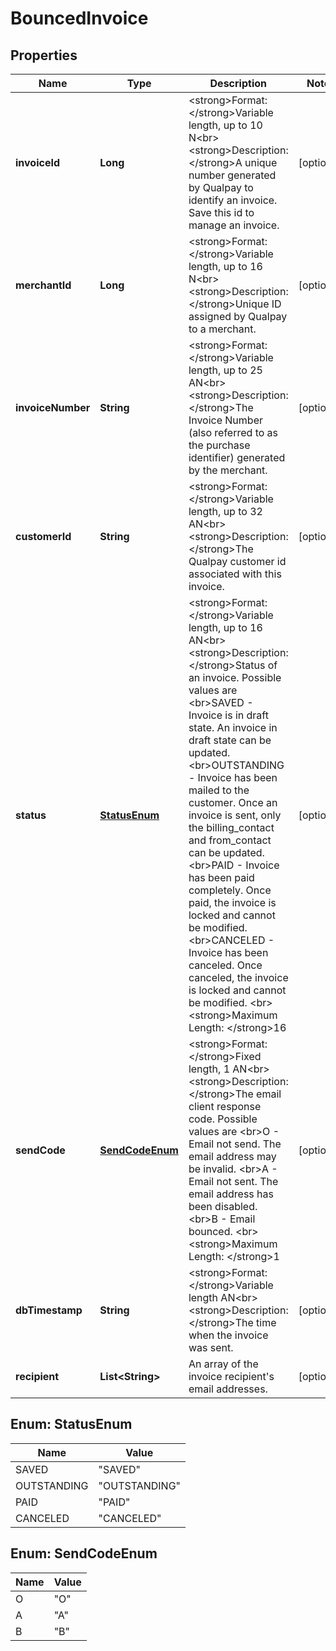 
# BouncedInvoice

## Properties
Name | Type | Description | Notes
------------ | ------------- | ------------- | -------------
**invoiceId** | **Long** | &lt;strong&gt;Format: &lt;/strong&gt;Variable length, up to 10 N&lt;br&gt;&lt;strong&gt;Description: &lt;/strong&gt;A unique number generated by Qualpay to identify an invoice. Save this id to manage an invoice. |  [optional]
**merchantId** | **Long** | &lt;strong&gt;Format: &lt;/strong&gt;Variable length, up to 16 N&lt;br&gt;&lt;strong&gt;Description: &lt;/strong&gt;Unique ID assigned by Qualpay to a merchant. |  [optional]
**invoiceNumber** | **String** | &lt;strong&gt;Format: &lt;/strong&gt;Variable length, up to 25 AN&lt;br&gt;&lt;strong&gt;Description: &lt;/strong&gt;The Invoice Number (also referred to as the purchase identifier) generated by the merchant.  |  [optional]
**customerId** | **String** | &lt;strong&gt;Format: &lt;/strong&gt;Variable length, up to 32 AN&lt;br&gt;&lt;strong&gt;Description: &lt;/strong&gt;The Qualpay customer id associated with this invoice.  |  [optional]
**status** | [**StatusEnum**](#StatusEnum) | &lt;strong&gt;Format: &lt;/strong&gt;Variable length, up to 16 AN&lt;br&gt;&lt;strong&gt;Description: &lt;/strong&gt;Status of an invoice. Possible values are &lt;br&gt;SAVED - Invoice is in draft state. An invoice in draft state can be updated. &lt;br&gt;OUTSTANDING - Invoice has been mailed to the customer. Once an invoice is sent, only the billing_contact and from_contact can be updated.&lt;br&gt;PAID - Invoice has been paid completely. Once paid, the invoice is locked and cannot be modified. &lt;br&gt;CANCELED - Invoice has been canceled. Once canceled, the invoice is locked and cannot be modified. &lt;br&gt;&lt;strong&gt;Maximum Length: &lt;/strong&gt;16 |  [optional]
**sendCode** | [**SendCodeEnum**](#SendCodeEnum) | &lt;strong&gt;Format: &lt;/strong&gt;Fixed length, 1 AN&lt;br&gt;&lt;strong&gt;Description: &lt;/strong&gt;The email client response code. Possible values are &lt;br&gt;O - Email not send. The email address may be invalid.  &lt;br&gt;A - Email not sent. The email address has been disabled. &lt;br&gt;B - Email bounced. &lt;br&gt;&lt;strong&gt;Maximum Length: &lt;/strong&gt;1 |  [optional]
**dbTimestamp** | **String** | &lt;strong&gt;Format: &lt;/strong&gt;Variable length AN&lt;br&gt;&lt;strong&gt;Description: &lt;/strong&gt;The time when the invoice was sent. |  [optional]
**recipient** | **List&lt;String&gt;** | An array of the invoice recipient&#39;s email addresses. |  [optional]


<a name="StatusEnum"></a>
## Enum: StatusEnum
Name | Value
---- | -----
SAVED | &quot;SAVED&quot;
OUTSTANDING | &quot;OUTSTANDING&quot;
PAID | &quot;PAID&quot;
CANCELED | &quot;CANCELED&quot;


<a name="SendCodeEnum"></a>
## Enum: SendCodeEnum
Name | Value
---- | -----
O | &quot;O&quot;
A | &quot;A&quot;
B | &quot;B&quot;




